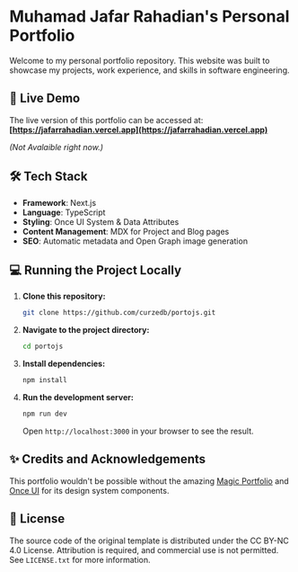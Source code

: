 # Muhamad Jafar Rahadian's Personal Portfolio

Welcome to my personal portfolio repository. This website was built to showcase my projects, work experience, and skills in software engineering.

## 🚀 Live Demo

The live version of this portfolio can be accessed at:
**[https://jafarrahadian.vercel.app](https://jafarrahadian.vercel.app)**

*(Not Avalaible right now.)*

## 🛠️ Tech Stack

* **Framework**: Next.js
* **Language**: TypeScript
* **Styling**: Once UI System & Data Attributes
* **Content Management**: MDX for Project and Blog pages
* **SEO**: Automatic metadata and Open Graph image generation

## 💻 Running the Project Locally

1.  **Clone this repository:**
    ```bash
    git clone https://github.com/curzedb/portojs.git
    ```

2.  **Navigate to the project directory:**
    ```bash
    cd portojs
    ```

3.  **Install dependencies:**
    ```bash
    npm install
    ```

4.  **Run the development server:**
    ```bash
    npm run dev
    ```

    Open `http://localhost:3000` in your browser to see the result.

## ✨ Credits and Acknowledgements

This portfolio wouldn't be possible without the amazing [Magic Portfolio](https://github.com/once-ui-system/magic-portfolio) and [Once UI](https://once-ui.com) for its design system components.

## 📄 License

The source code of the original template is distributed under the CC BY-NC 4.0 License. Attribution is required, and commercial use is not permitted. See `LICENSE.txt` for more information.